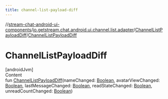 ```yaml
---
title: channel-list-payload-diff
---
```

//[stream-chat-android-ui-components](../../../index.md)/[io.getstream.chat.android.ui.channel.list.adapter](../index.md)/[ChannelListPayloadDiff](index.md)/[ChannelListPayloadDiff](ChannelListPayloadDiff.md)



# ChannelListPayloadDiff  
[androidJvm]  
Content  
fun [ChannelListPayloadDiff](ChannelListPayloadDiff.md)(nameChanged: [Boolean](https://kotlinlang.org/api/latest/jvm/stdlib/kotlin/-boolean/index.html), avatarViewChanged: [Boolean](https://kotlinlang.org/api/latest/jvm/stdlib/kotlin/-boolean/index.html), lastMessageChanged: [Boolean](https://kotlinlang.org/api/latest/jvm/stdlib/kotlin/-boolean/index.html), readStateChanged: [Boolean](https://kotlinlang.org/api/latest/jvm/stdlib/kotlin/-boolean/index.html), unreadCountChanged: [Boolean](https://kotlinlang.org/api/latest/jvm/stdlib/kotlin/-boolean/index.html))  



